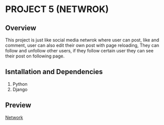 # PROJECT 5 (NETWROK)

 ## Overview
 This project is just like social media netwrok where user can post, like and comment, user can also edit their own post with page reloading,
 They can follow and unfollow other users, if they follow certain user they can see their post on following page.
 
 ## Isntallation and Dependencies
 1. Python 
 2. Django

## Preview
[Network](https://youtu.be/NKksIKCmpDM)
